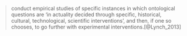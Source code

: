 
> conduct empirical studies of specific instances in which ontological questions are ‘in actuality decided through specific, historical, cultural, technological, scientific interventions’, and then, if one so chooses, to go further with experimental interventions.[@Lynch_2013]
